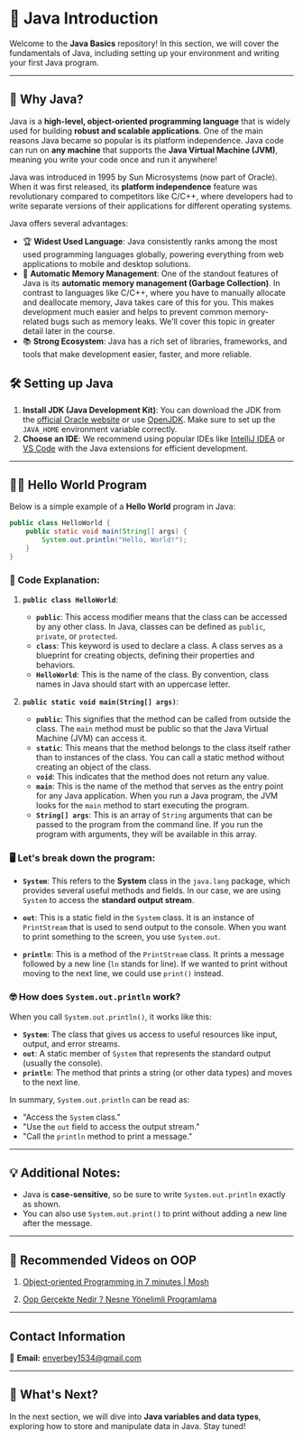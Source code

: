 # 🚀 Java Introduction

Welcome to the **Java Basics** repository! In this section, we will cover the fundamentals of Java, including setting up your environment and writing your first Java program.

---

## 🤔 Why Java?

Java is a **high-level, object-oriented programming language** that is widely used for building **robust and scalable applications**. One of the main reasons Java became so popular is its platform independence. Java code can run on **any machine** that supports the **Java Virtual Machine (JVM)**, meaning you write your code once and run it anywhere!

Java was introduced in 1995 by Sun Microsystems (now part of Oracle). When it was first released, its **platform independence** feature was revolutionary compared to competitors like C/C++, where developers had to write separate versions of their applications for different operating systems. 

Java offers several advantages:
- 🏆 **Widest Used Language**: Java consistently ranks among the most used programming languages globally, powering everything from web applications to mobile and desktop solutions.
- 🔧 **Automatic Memory Management**: One of the standout features of Java is its **automatic memory management (Garbage Collection)**. In contrast to languages like C/C++, where you have to manually allocate and deallocate memory, Java takes care of this for you. This makes development much easier and helps to prevent common memory-related bugs such as memory leaks. We'll cover this topic in greater detail later in the course.
- 📚 **Strong Ecosystem**: Java has a rich set of libraries, frameworks, and tools that make development easier, faster, and more reliable.

## 🛠️ Setting up Java

1. **Install JDK (Java Development Kit)**: You can download the JDK from the [official Oracle website](https://www.oracle.com/java/technologies/javase-jdk11-downloads.html) or use [OpenJDK](https://openjdk.java.net/). Make sure to set up the `JAVA_HOME` environment variable correctly.
2. **Choose an IDE**: We recommend using popular IDEs like [IntelliJ IDEA](https://www.jetbrains.com/idea/download/) or [VS Code](https://code.visualstudio.com/) with the Java extensions for efficient development.

---

## 👨‍💻 Hello World Program

Below is a simple example of a **Hello World** program in Java:

```java
public class HelloWorld {
    public static void main(String[] args) {
        System.out.println("Hello, World!");
    }
}
```

### 🧐 Code Explanation:

1. **`public class HelloWorld`**:
   - **`public`**: This access modifier means that the class can be accessed by any other class. In Java, classes can be defined as `public`, `private`, or `protected`.
   - **`class`**: This keyword is used to declare a class. A class serves as a blueprint for creating objects, defining their properties and behaviors.
   - **`HelloWorld`**: This is the name of the class. By convention, class names in Java should start with an uppercase letter.

2. **`public static void main(String[] args)`**:
   - **`public`**: This signifies that the method can be called from outside the class. The `main` method must be public so that the Java Virtual Machine (JVM) can access it.
   - **`static`**: This means that the method belongs to the class itself rather than to instances of the class. You can call a static method without creating an object of the class.
   - **`void`**: This indicates that the method does not return any value.
   - **`main`**: This is the name of the method that serves as the entry point for any Java application. When you run a Java program, the JVM looks for the `main` method to start executing the program.
   - **`String[] args`**: This is an array of `String` arguments that can be passed to the program from the command line. If you run the program with arguments, they will be available in this array.

### 🖥️ Let's break down the program:

- **`System`**: This refers to the **System** class in the `java.lang` package, which provides several useful methods and fields. In our case, we are using `System` to access the **standard output stream**.

- **`out`**: This is a static field in the `System` class. It is an instance of `PrintStream` that is used to send output to the console. When you want to print something to the screen, you use `System.out`.

- **`println`**: This is a method of the `PrintStream` class. It prints a message followed by a new line (`ln` stands for line). If we wanted to print without moving to the next line, we could use `print()` instead.

### 🤓 How does `System.out.println` work?
When you call `System.out.println()`, it works like this:
- **`System`**: The class that gives us access to useful resources like input, output, and error streams.
- **`out`**: A static member of `System` that represents the standard output (usually the console).
- **`println`**: The method that prints a string (or other data types) and moves to the next line.

In summary, `System.out.println` can be read as:
- "Access the `System` class."
- "Use the `out` field to access the output stream."
- "Call the `println` method to print a message."


--- 


## 💡 Additional Notes:
- Java is **case-sensitive**, so be sure to write `System.out.println` exactly as shown.
- You can also use `System.out.print()` to print without adding a new line after the message.

---

## 🎥 Recommended Videos on OOP

1. [Object-oriented Programming in 7 minutes | Mosh](https://www.youtube.com/watch?v=pTB0EiLXUC8)  
   
2. [Oop Gerçekte Nedir ? Nesne Yönelimli Programlama](https://www.youtube.com/watch?v=tXQD9VKVmVM)

---

## Contact Information

📧 **Email:** [enverbey1534@gmail.com](mailto:enverbey1534@gmail.com)

---

## 🎯 What's Next?

In the next section, we will dive into **Java variables and data types**, exploring how to store and manipulate data in Java. Stay tuned!

